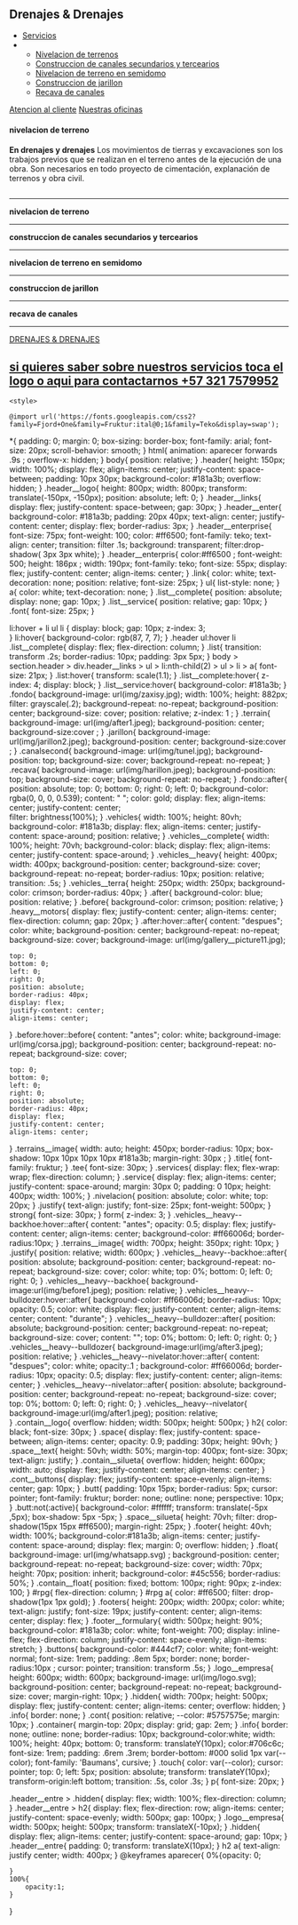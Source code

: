 <!DOCTYPE html>
<html lang="en">
<head>
    <meta charset="UTF-8">
    <meta http-equiv="X-UA-Compatible" content="IE=edge">
    <meta name="viewport" content="width=device-width, initial-scale=1.0">
    <meta name="description" content="movimiento de canales de agua y tierras">
    <meta name="keywords" content="recava o construccion de canales y nivelacion de terreno">
    <title>drenajes & drenajes</title>
    <link rel="stylesheet" href="drenajes.css">
    <link rel="icon" href="img/icon-page.svg">
</head>
<body>
    <div class="contain__float">
        <a rel="noopener noreferrer" href="https://wa.me/+573217579952?" title="contactanos" target="_blank" class="float"></a>
        <div class="mesage"></div>
    </div>
    <section class="header">
        <header class="contain__logo"><img src="img/logo.svg" draggable="false" class="header__logo" alt="">
        </header>
        <div class="header__enter">
            <h2>
                <span id="header__enterprise" class="header__enterprise">Drenajes & Drenajes</span>
            </h2>
        </div>
        <div class="header__links">
            <ul>
                <li class="link list__service"><a href="#servicios" class="font">Servicios</a></li>
                <li>
                    <ul class="list__complete">
                        <li class="list"><a href="#service__terrains">Nivelacion de terrenos</a></li>
                        <li class="list"><a href="#service__canalsecond">Construccion de canales secundarios y tercearios</a></li>
                        <li class="list"><a href="#service__semidome">Nivelacion de terreno en semidomo</a></li>
                        <li class="list"><a href="#service__jarillon">Construccion de jarillon</a></li>
                        <li class="list"><a href="#service__recava">Recava de canales</a></li>
                    </ul>
                </li>
            </ul>
            <a rel="noopener noreferrer" href="https://wa.me/+573217579952?" target="_blank" class="link">Atencion al cliente</a>
            <a rel="noopener noreferrer" target="_blank" href="#" class="link">Nuestras oficinas</a>
        </div>
    </section>
    <div class="fondo">
    </div>
    <section class="vehicles">
        <h4 class="nivelacion">nivelacion de terreno</h4>
        <a href="img/before1.jpeg" draggable="true"><div class="vehicles__heavy vehicles__heavy--backhoe"></div></a>
        <a href="img/after3.jpeg" draggable="true"><div class="vehicles__heavy vehicles__heavy--bulldozer"></div></a>
        <a href="img/after1.jpeg" draggable="true"><div class="vehicles__heavy vehicles__heavy--nivelator"></div></a>
    </section>
    <section class="space" id="servicios">
        <p class="space__text" ><strong class="tee">En drenajes y drenajes</strong> Los movimientos de tierras y excavaciones son los trabajos previos que se realizan en el terreno antes de la ejecución de una obra. Son necesarios en todo proyecto de cimentación, explanación de terrenos y obra civil.</p>
        <div  class="contain__silueta">
            <img src="img/silueta.svg" class="space__silueta"  alt="">
            <hr>
        </div>
    </section>
    <nav class="services" >
        <div class="service service__terrain" id="service__terrains" >
            <p class="justify "><strong>nivelacion de terreno </strong></p>
            <div    class="terrains__image terrain" alt=""></div>
        </div>
        <hr>
        <div class="service service__canalsecond" id="service__canalsecond" >
            <div  class="terrains__image canalsecond" alt=""></div>
            <p class="justify "><strong>construccion de canales secundarios y tercearios</strong></p>
        </div>
        <hr>
        <div class="service service__semidome" id="service__semidome" >
            <p class="justify "><strong>nivelacion de terreno en semidomo </strong></p>
            <div  class="terrains__image semidome" alt=""></div>
        </div>
        <hr>
        <div class="service service__jarillon" id="service__jarillon" >
            <div     class="terrains__image jarillon" alt=""></div>
            <p class="justify "><strong>construccion de jarillon </strong></p>
        </div>
        <hr>
        <div class="service service__recava" id="service__recava" >
            <p class="justify "><strong>recava de canales </strong></p>
            <div     class="terrains__image recava" alt=""></div>
        </div>
        <hr>
    </nav>
    <footer class="footer">
        <div class="logo__empresa"></div>
        <a rel="noopener noreferrer" href="https://wa.me/+573217579952?" target="_blank" class="header__enterpris header__enterprise">DRENAJES & DRENAJES</a>
        <div class="hidden" draggable="false">
            <div class="header__enter header__entre">
                <h2>
                    <a rel="noopener noreferrer" href="https://wa.me/+573217579952?" target="_blank">si quieres saber sobre nuestros servicios toca <span>el logo o</span> aqui para contactarnos +57 321 7579952</a>
                </h2>
            </div>
        </div>
    </footer>
    <script src="drenajes.js"></script>
    
    <style>
    
    @import url('https://fonts.googleapis.com/css2?family=Fjord+One&family=Fruktur:ital@0;1&family=Teko&display=swap');
*{
    padding: 0;
    margin: 0;
    box-sizing: border-box;
    font-family: arial;
    font-size: 20px;
    scroll-behavior: smooth;
}
html{
    animation: aparecer forwards  .9s ;
    overflow-x: hidden;
}
body{
    position: relative;
}
.header{
    height: 150px;
    width: 100%;
    display: flex;
    align-items: center;
    justify-content: space-between;
    padding: 10px 30px;
    background-color: #181a3b;
    overflow: hidden;
}
.header__logo{
    height: 800px;
    width: 800px;
    transform: translate(-150px, -150px);
    position: absolute;
    left: 0;
}
.header__links{
    display: flex;
    justify-content: space-between;
    gap: 30px;
}
.header__enter{
    background-color: #181a3b;
    padding: 20px 40px;
    text-align: center;
    justify-content: center;
    display: flex;
    border-radius: 3px;
}
.header__enterprise{
    font-size: 75px;
    font-weight: 100;
    color: #ff6500;
    font-family: teko;
    text-align: center;
    transition: filter .1s;
    background: transparent;
    filter:drop-shadow( 3px 3px white);
}
.header__enterpris{
    color:#ff6500 ;
    font-weight: 500;
    height: 186px ;
    width: 190px;
    font-family: teko;
    font-size: 55px;
    display: flex;
    justify-content: center;
    align-items: center;
}
.link{
    color: white;
    text-decoration: none;
    position: relative;
    font-size: 25px;
}
ul{
    list-style: none;
}
a{
    color: white;
    text-decoration: none;
}
.list__complete{
    position: absolute;
    display: none;
    gap: 10px;
}
.list__service{
    position: relative;
    gap: 10px;
}
.font{
    font-size: 25px;
}

li:hover + li ul li {
    display: block;
    gap: 10px;
    z-index: 3;  
}
li:hover{
    background-color: rgb(87, 7, 7);
}
.header   ul:hover li .list__complete{
    display: flex;
    flex-direction: column;
}
.list{
    transition: transform .2s;
    border-radius: 10px;
    padding: 3px 5px;
}
body > section.header > div.header__links > ul > li:nth-child(2) > ul > li > a{
    font-size: 21px;
}
.list:hover{
    transform: scale(1.1);
}
.list__complete:hover{
    z-index: 4;
    display: block;
}
.list__service:hover{
    background-color: #181a3b;
}
.fondo{
    background-image: url(img/zaxisy.jpg);
    width: 100%;
    height: 882px;
    filter: grayscale(.2);
    background-repeat: no-repeat;
    background-position: center;
    background-size: cover;
    position: relative;
    z-index: 1 ;
}
.terrain{
    background-image: url(img/after1.jpeg);
    background-position: center;
    background-size:cover ;
}
.jarillon{
    background-image: url(img/jarillon2.jpeg);
    background-position: center;
    background-size:cover ;
}
.canalsecond{
    background-image: url(img/tunel.jpg);
    background-position: top;
    background-size: cover;
    background-repeat: no-repeat;
}
.recava{
    background-image: url(img/harillon.jpeg);
    background-position: top;
    background-size: cover;
    background-repeat: no-repeat;
}
.fondo::after{
    position: absolute;
    top: 0;
    bottom: 0;
    right: 0;
    left: 0;
    background-color: rgba(0, 0, 0, 0.539);
    content: " ";
    color: gold;
    display: flex;
    align-items: center;
    justify-content: center;  
    filter: brightness(100%); 
}
.vehicles{
    width: 100%;
    height: 80vh;
    background-color: #181a3b;
    display: flex;
    align-items: center;
    justify-content: space-around;
    position: relative;
}
.vehicles__complete{
    width: 100%;
    height: 70vh;
    background-color: black;
    display: flex;
    align-items: center;
    justify-content: space-around;
}
.vehicles__heavy{
    height: 400px;
    width: 400px;
    background-position: center;
    background-size: cover;
    background-repeat: no-repeat;
    border-radius: 10px;
    position: relative;
    transition: .5s;
}
.vehicles__terra{
    height: 250px;
    width: 250px;
    background-color: crimson;
    border-radius: 40px;
}
.after{
    background-color: blue;
    position: relative;
}
.before{
    background-color: crimson;
    position: relative;
}
.heavy__motors{
    display: flex;
    justify-content: center;
    align-items: center;
    flex-direction: column;
    gap: 20px;
}
.after:hover::after{
    content: "despues";
    color: white;
    background-position: center;
    background-repeat: no-repeat;
    background-size: cover; 
    background-image: url(img/gallery__picture11.jpg);
   
    top: 0;
    bottom: 0;
    left: 0;
    right: 0;
    position: absolute;
    border-radius: 40px;
    display: flex;
    justify-content: center;
    align-items: center;
}
.before:hover::before{
    content: "antes";
    color: white;
    background-image: url(img/corsa.jpg);
    background-position: center;
    background-repeat: no-repeat;
    background-size: cover; 
   
    top: 0;
    bottom: 0;
    left: 0;
    right: 0;
    position: absolute;
    border-radius: 40px;
    display: flex;
    justify-content: center;
    align-items: center;
}
.terrains__image{
    width: auto;
    height: 450px;
    border-radius: 10px;
    box-shadow: 10px 10px 10px 10px #181a3b;
    margin-right: 30px ;
}
.title{
    font-family: fruktur;
}
.tee{
    font-size: 30px;
}
.services{
    display: flex;
    flex-wrap: wrap;
    flex-direction: column;
}
.service{
    display: flex;
    align-items: center;
    justify-content: space-around;
    margin: 30px 0;
    padding: 0 10px;
    height: 400px;
    width: 100%;
}
.nivelacion{
    position: absolute;
    color: white;
    top: 20px;
}
.justify{
    text-align: justify;
    font-size: 25px;
    font-weight: 500px;
}
strong{
    font-size: 30px;
}
form{
    z-index: 3;
}
.vehicles__heavy--backhoe:hover::after{
    content: "antes";
    opacity: 0.5;
    display: flex;
    justify-content: center;
    align-items: center;
    background-color: #ff66006d;
    border-radius:10px;
}
.terrains__image{
    width: 700px;
    height: 350px;
    right: 10px;
}
.justify{
    position: relative;
    width: 600px;
}
.vehicles__heavy--backhoe::after{
    position: absolute;
    background-position: center;
    background-repeat: no-repeat;
    background-size: cover;
    color: white;
    top: 0%;
    bottom: 0;
    left: 0;
    right: 0;
}
.vehicles__heavy--backhoe{
    background-image:url(img/before1.jpeg);
    position: relative;
}
.vehicles__heavy--bulldozer:hover::after{
    background-color: #ff66006d;
    border-radius: 10px;
    opacity: 0.5;
    color: white;
    display: flex;
    justify-content: center;
    align-items: center;
    content: "durante";
}
.vehicles__heavy--bulldozer::after{
    position: absolute;
    background-position: center;
    background-repeat: no-repeat;
    background-size: cover;
    content: "";
    top: 0%;
    bottom: 0;
    left: 0;
    right: 0;
}
.vehicles__heavy--bulldozer{
    background-image:url(img/after3.jpeg);
    position: relative;
}
.vehicles__heavy--nivelator:hover::after{
    content: "despues";
    color: white;
    opacity:.1 ;
    background-color: #ff66006d;
    border-radius: 10px;
    opacity: 0.5;
    display: flex;
    justify-content: center;
    align-items: center;
}
.vehicles__heavy--nivelator::after{
    position: absolute;
    background-position: center;
    background-repeat: no-repeat;
    background-size: cover;
    top: 0%;
    bottom: 0;
    left: 0;
    right: 0;
}
.vehicles__heavy--nivelator{
    background-image:url(img/after1.jpeg); 
    position: relative;  
}
.contain__logo{
    overflow: hidden; 
    width: 500px;
    height: 500px;
} 
h2{
    color: black;
    font-size: 30px;
}
.space{
    display: flex;
    justify-content: space-between;
    align-items: center;
    opacity: 0.9;
    padding: 30px;
    height: 90vh;
}
.space__text{
    height: 50vh;
    width: 50%;
    margin-top: 400px;
    font-size: 30px;
    text-align: justify;
}
.contain__silueta{
    overflow: hidden;
    height: 600px;
    width: auto;
    display: flex;
    justify-content: center;
    align-items: center;
}
.cont__buttons{
    display: flex;
    justify-content: space-evenly;
    align-items: center;
    gap: 10px;
}
.butt{
    padding: 10px 15px;
    border-radius: 5px;
    cursor: pointer;
    font-family: fruktur;
    border: none;
    outline: none;
    perspective: 10px;
}
.butt:not(:active){
    background-color: #ffffff;
    transform: translate(-5px ,5px);
    box-shadow: 5px -5px;
}
.space__silueta{
    height: 70vh;
    filter: drop-shadow(15px 15px #ff6500);
    margin-right: 25px;
}
.footer{
    height: 40vh;
    width: 100%;
    background-color:#181a3b;
    align-items: center;
    justify-content: space-around;
    display: flex;
    margin: 0;
    overflow: hidden;
}
.float{
    background-image: url(img/whatsapp.svg) ;
    background-position: center;
    background-repeat: no-repeat;
    background-size: cover;
    width: 70px;
    height: 70px;
    position: inherit;
    background-color: #45c556;
    border-radius: 50%;
}
.contain__float{
    position: fixed;
    bottom: 100px;
    right: 90px;
    z-index: 100;
}
#rpg{
    flex-direction: column;
}
#rpg a{
color: #ff6500;
filter: drop-shadow(1px 1px gold);
}
.footers{
    height: 200px;
    width: 200px;
    color: white;
    text-align: justify;
    font-size: 19px;
    justify-content: center;
    align-items: center;
    display: flex;
}
.footer__formulary{
    width: 500px;
    height: 90%;
    background-color: #181a3b;
    color: white;
    font-weight: 700;
    display: inline-flex;
    flex-direction: column;
    justify-content: space-evenly;
    align-items: stretch;
}
.buttons{
    background-color: #444cf7;
    color: white;
    font-weight: normal;
    font-size: 1rem;
    padding: .8em 5px;
    border: none;
    border-radius:10px ;
    cursor: pointer;
    transition: transform .5s;
}
.logo__empresa{
    height: 600px;
    width: 600px;
    background-image: url(img/logo.svg);
    background-position: center;
    background-repeat: no-repeat;
    background-size: cover;
    margin-right: 10px;
}
.hidden{
    width: 700px;
    height: 500px;
    display: flex;
    justify-content: center;
    align-items: center;
    overflow: hidden;
}
.info{
    border: none;
}
.cont{
    position: relative;
    --color: #5757575e;
    margin: 10px;
}
.container{
    margin-top: 20px;
    display: grid;
    gap: 2em;
}
.info{
    border: none;
    outline: none;
    border-radius: 10px;
    background-color:white;
    width: 100%;
    height: 40px;
    bottom: 0;
    transform: translateY(10px);
    color:#706c6c;
    font-size: 1rem;
    padding:  .6rem .3rem;
    border-bottom: #000 solid 1px var(--color);
    font-family: 'Baumans', cursive;
}
.touch{
    color: var(--color);
    cursor: pointer;
    top: 0;
    left: 5px;
    position: absolute;
    transform: translateY(10px);
    transform-origin:left bottom;
    transition: .5s, color .3s;
}
p{
    font-size: 20px;
}

.header__entre > .hidden{
    display: flex;
    width: 100%;
    flex-direction: column;
}
.header__entre > h2{
    display: flex;
    flex-direction: row;
    align-items: center;
    justify-content: space-evenly;
    width: 500px;
    gap: 100px;
}
.logo__empresa{
    width: 500px;
    height: 500px;
    transform: translateX(-10px);
}
.hidden{
    display: flex;
    align-items: center;
    justify-content: space-around;
    gap: 10px;
}
.header__entre{
    padding: 0;
    transform: translateX(10px);
}
h2 a{
    text-align: justify center;
    width: 400px;
}
@keyframes aparecer{
    0%{opacity: 0;

    }
    100%{
        opacity:1;
    }

}
    </style>
</body>
</html>
